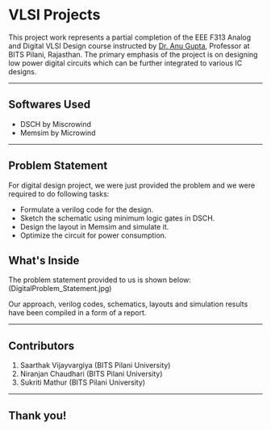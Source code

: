 # VLSI Projects

This project work represents a partial completion of the EEE F313 Analog and Digital VLSI Design course instructed by [Dr. Anu Gupta](https://www.bits-pilani.ac.in/pilani/anu-gupta/), Professor at BITS Pilani, Rajasthan. The primary emphasis of the project is on designing low power digital circuits which can be further integrated to various IC designs.

---
## Softwares Used 
- DSCH by Miscrowind
- Memsim by Microwind

---
## Problem Statement

For digital design project, we were just provided the problem and we were required to do following tasks:
- Formulate a verilog code for the design.
- Sketch the schematic using minimum logic gates in DSCH.
- Design the layout in Memsim and simulate it.
- Optimize the circuit for power consumption.

## What's Inside

The problem statement provided to us is shown below:
(DigitalProblem_Statement.jpg)

Our approach, verilog codes, schematics, layouts and simulation results have been compiled in a form of a report.

---
## Contributors
1) Saarthak Vijayvargiya (BITS Pilani University)
2) Niranjan Chaudhari (BITS Pilani University)
3) Sukriti Mathur (BITS Pilani University)

---
## Thank you!